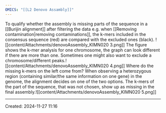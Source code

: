 ```yaml
---
OMICS: "[[L2 Denovo Assambly]]"
---
```

To qualify whether the assembly is missing parts of the sequence in a [[Burijin alignment]] after filtering the data e.g. when [[Removing contamination|removing contaminations]], the k-mers included in the consensus sequence (red) are compared with the excluded ones (black). ![[content/Attachments/denovoAssembly_KIMN020 3.png]]
The figure shows the k-mer analysis for one chromosome, the graph can look different if there are more than one. Sometimes one might also want to exclude a chromosome/different peaks.![[content/Attachments/denovoAssembly_KIMN020 4.png]]
Where do the missing k-mers on the left come from?
When observing a heterozygous region (containing similar/the same information on one gene) in the genome, the alignment decides on one of the two options. The k-mers of the part of the sequence, that was not chosen, show up as missing in the final assembly.![[content/Attachments/denovoAssembly_KIMN020 5.png]]

---
Created: 2024-11-27 11:16